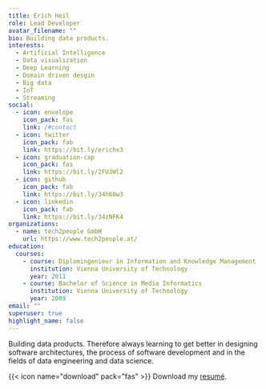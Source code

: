 ```yaml
---
title: Erich Heil
role: Lead Developer
avatar_filename: ""
bio: Building data products.
interests:
  - Artificial Intelligence
  - Data visualization
  - Deep Learning
  - Domain driven desgin
  - Big data
  - IoT
  - Streaming 
social:
  - icon: envelope
    icon_pack: fas
    link: /#contact
  - icon: twitter
    icon_pack: fab
    link: https://bit.ly/erichx3
  - icon: graduation-cap
    icon_pack: fas
    link: https://bit.ly/2FU3Wl2
  - icon: github
    icon_pack: fab
    link: https://bit.ly/34h68w3
  - icon: linkedin
    icon_pack: fab
    link: https://bit.ly/34zNFK4
organizations:
  - name: tech2people GmbH
    url: https://www.tech2people.at/
education:
  courses:
    - course: Diplomingenieur in Information and Knowledge Management
      institution: Vienna University of Technology
      year: 2011
    - course: Bachelor of Science in Media Informatics
      institution: Vienna University of Technology
      year: 2009
email: ""
superuser: true
highlight_name: false
---
```

Building data products. 
Therefore always learning to get better in designing software architectures, the process of software development and in the fields of data engineering and data science.

{{< icon name="download" pack="fas" >}} Download my [resumé](https://bit.ly/3hPXpIf).